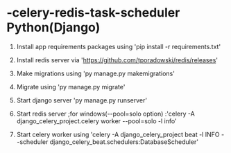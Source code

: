 # -celery-redis-task-scheduler   Python(Django)

1. Install app requirements packages using 'pip install -r requirements.txt'

2. Install redis server via 'https://github.com/tporadowski/redis/releases'

3. Make migrations using 'py manage.py makemigrations'

4. Migrate using 'py manage.py migrate'

5. Start django server 'py manage.py runserver'

6. Start redis server ;for windows(--pool=solo option) :'celery -A django_celery_project.celery worker --pool=solo -l info'

7. Start celery worker using 'celery -A django_celery_project beat -l INFO --scheduler django_celery_beat.schedulers:DatabaseScheduler'

